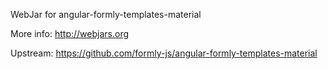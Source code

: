 WebJar for angular-formly-templates-material

More info: http://webjars.org

Upstream: https://github.com/formly-js/angular-formly-templates-material
